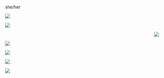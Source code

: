 she/her
<p align="left">   <img src="https://media1.tenor.com/m/OYFqADjduDsAAAAC/nuclear-explosion-starcraft-remastered.gif"/> </p> <img src="https://cdn.pixabay.com/animation/2023/05/17/16/04/16-04-26-783_512.gif"/> </p>
<p align="right">   <img src="https://cdn.pixabay.com/animation/2023/05/17/16/04/16-04-26-783_512.gif"/> </p>
<p align="left">   <img src="https://www.google.com/search?q=explosion+gif&client=firefox-b-1-m&sca_esv=1b6eee4926982cea&tbm=isch&sxsrf=ACQVn09sS4YxJuXXzd185OPalcW37CyU3A:1707715336501&source=lnms&sa=X&ved=0ahUKEwinvImwh6WEAxURQzABHcSDA2cQ_AUIBigB&biw=360&bih=700#&biw=360&bih=700"/> </p> <img src="https://cdn.pixabay.com/animation/2023/05/17/16/04/16-04-26-783_512.gif"/> </p>
<p align="left">   <img src="https://media1.tenor.com/m/OYFqADjduDsAAAAC/nuclear-explosion-starcraft-remastered.gif"/> </p> <img src="https://cdn.pixabay.com/animation/2023/05/17/16/04/16-04-26-783_512.gif"/> </p>
